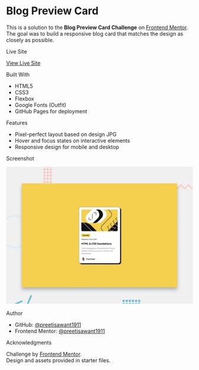    # Blog Preview Card

This is a solution to the **Blog Preview Card Challenge** on [Frontend Mentor](https://www.frontendmentor.io/challenges/blog-preview-card).  
The goal was to build a responsive blog card that matches the design as closely as possible.

Live Site

 [View Live Site](https://preetisawant1911.github.io/blog-preview-card-main/)

Built With

- HTML5
- CSS3
- Flexbox
- Google Fonts (Outfit)
- GitHub Pages for deployment

 Features

- Pixel-perfect layout based on design JPG
- Hover and focus states on interactive elements
- Responsive design for mobile and desktop

Screenshot

![Design preview](./preview.jpg)

Author

- GitHub: [@preetisawant1911](https://github.com/preetisawant1911)
- Frontend Mentor: [@preetisawant1911](https://www.frontendmentor.io/profile/preetisawant1911)

Acknowledgments

Challenge by [Frontend Mentor](https://www.frontendmentor.io).  
Design and assets provided in starter files.
